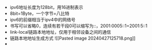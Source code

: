 - ipv6地址长度为128bit，用16进制表示
- 8bit=1Byte，一个字节=八比特
- ipv6的前缀相当于ipv4中的网络号
- 书写可以省略0，连续有若干段0可以缩写为::，2001:0005::1=2001:5::1
- link-local链路本地地址，仅用于相邻设备之间的通信
- 链路本地地址生成方式
![[Pasted image 20240427125718.png]]
- 


